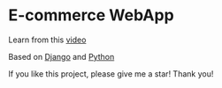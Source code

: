 # E-commerce WebApp

Learn from this [video](https://www.youtube.com/watch?v=YZvRrldjf1Y)  

Based on [Django](https://www.djangoproject.com/) and [Python](https://www.python.org/)

If you like this project, please give me a star! Thank you!  
